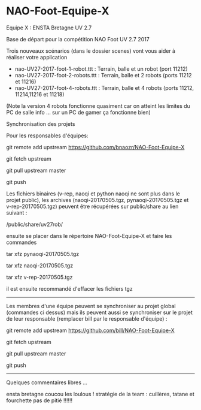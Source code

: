 ﻿# NAO-Foot-Equipe-X
Equipe X : ENSTA Bretagne UV 2.7 



Base de départ pour la compétition NAO Foot UV 2.7 2017

Trois nouveaux scénarios (dans le dossier scenes) vont vous aider à réaliser votre application 
- nao-UV27-2017-foot-1-robot.ttt  : Terrain, balle et un robot (port 11212)
- nao-UV27-2017-foot-2-robots.ttt : Terrain, balle et 2 robots (ports 11212 et 11216)
- nao-UV27-2017-foot-4-robots.ttt : Terrain, balle et 4 robots (ports 11212, 11214,11216 et 11218)

(Note la version 4 robots fonctionne quasiment car on atteint les limites du PC de salle info ... sur un PC de gamer ça fonctionne bien)

Synchronisation des projets 

Pour les responsables d'équipes:

git remote add upstream https://github.com/bnaozr/NAO-Foot-Equipe-X

git fetch upstream

git pull upstream master

git push

Les fichiers binaires (v-rep, naoqi et python naoqi ne sont plus dans le projet public), les archives (naoqi-20170505.tgz,  pynaoqi-20170505.tgz et  v-rep-20170505.tgz) peuvent être récupérées sur public/share au lien suivant :

/public/share/uv27rob/

ensuite se placer dans le répertoire NAO-Foot-Equipe-X
et faire les commandes

tar xfz pynaoqi-20170505.tgz

tar xfz naoqi-20170505.tgz

tar xfz v-rep-20170505.tgz

il est ensuite recommandé d'effacer les fichiers tgz

-----------------------------------------------

Les membres d'une équipe peuvent se synchroniser au projet global (commandes ci dessus) mais ils peuvent aussi se synchroniser sur le projet de leur responsable (remplacer bill par le responsable d'équipe) :

git remote add upstream https://github.com/bill/NAO-Foot-Equipe-X

git fetch upstream

git pull upstream master

git push



----
Quelques commentaires libres ...

ensta bretagne
coucou les loulous ! 
stratégie de la team : cuillères, tatane et fourchette pas de pitié !!!!!!
